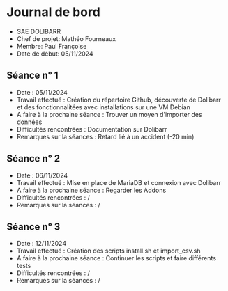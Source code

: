 # Journal de bord

* SAE DOLIBARR
* Chef de projet: Mathéo Fourneaux
* Membre: Paul Françoise
* Date de début: 05/11/2024


## Séance n° 1

* Date : 05/11/2024
* Travail effectué : Création du répertoire Github, découverte de Dolibarr et des fonctionnalitées avec installations sur une VM Debian 
* A faire à la prochaine séance : Trouver un moyen d'importer des données
* Difficultés rencontrées : Documentation sur Dolibarr
* Remarques sur la séances : Retard lié à un accident (-20 min)

## Séance n° 2

* Date : 06/11/2024
* Travail effectué : Mise en place de MariaDB et connexion avec Dolibarr
* A faire à la prochaine séance : Regarder les Addons
* Difficultés rencontrées : /
* Remarques sur la séances : /

## Séance n° 3

* Date : 12/11/2024
* Travail effectué : Création des scripts install.sh et import_csv.sh
* A faire à la prochaine séance : Continuer les scripts et faire différents tests
* Difficultés rencontrées : /
* Remarques sur la séances : /
